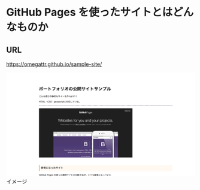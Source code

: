 # GitHub Pages を使ったサイトとはどんなものか

## URL
https://omegattr.github.io/sample-site/

![サイトイメージ](https://github.com/Omegattr/sample-site/blob/master/sample-site_screen_shot.png)
イメージ
